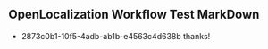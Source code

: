 ## OpenLocalization Workflow Test MarkDown
* 2873c0b1-10f5-4adb-ab1b-e4563c4d638b thanks!

<!--HONumber=Aug16_HO4-->



